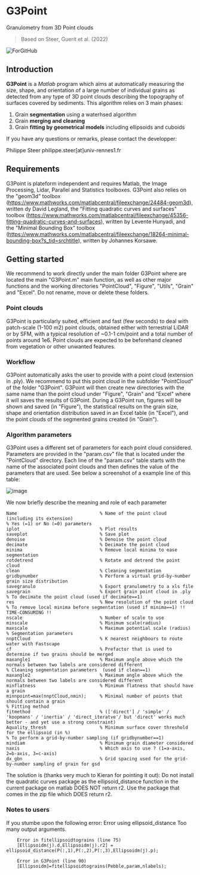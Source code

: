 # G3Point

Granulometry from 3D Point clouds
> Based on Steer, Guerit et al. (2022)

![ForGitHub](https://user-images.githubusercontent.com/17555304/159018713-7272a95e-6400-4490-83f5-868248cffbcb.gif)

## Introduction

**G3Point** is a *Matlab* program which aims at automatically measuring the size, shape, and orientation of a large number of individual grains as detected from any type of 3D point clouds describing the topography of surfaces covered by sediments. This algorithm relies on 3 main phases:
1. Grain **segmentation** using a waterhsed algorithm
2. Grain **merging and cleaning**
3. Grain **fitting by geometrical models** including ellipsoids and cuboids

If you have any questions or remarks, please contact the developper:

Philippe Steer philippe.steer[at]univ-rennes1.fr

## Requirements

G3Point is plateform independent and requires Matlab, the Image Processing, Lidar, Parallel and Statistics toolboxes. G3Point also relies on the "geom3d" toolbox (https://www.mathworks.com/matlabcentral/fileexchange/24484-geom3d), written dy David Legland, the "Fitting quadratic curves and surfaces" toolbox (https://www.mathworks.com/matlabcentral/fileexchange/45356-fitting-quadratic-curves-and-surfaces), written by Levente Hunyadi, and the "Minimal Bounding Box" toolbox (https://www.mathworks.com/matlabcentral/fileexchange/18264-minimal-bounding-box?s_tid=srchtitle), written by Johannes Korsawe.

## Getting started

We recommend to work directly under the main folder G3Point where are located the main "G3Point.m" main function, as well as other major functions and the working directories "PointCloud", "Figure", "Utils", "Grain" and "Excel". Do not rename, move or delete these folders.

### Point clouds

G3Point is particularly suited, efficient and fast (few seconds) to deal with patch-scale (1-100 m2) point clouds, obtained either with terrestrial LiDAR or by SFM, with a typical resolution of ~0.1-1 cm/point and a total number of points around 1e6. Point clouds are expected to be beforehand cleaned from vegetation or other unwanted features.

### Workflow

G3Point automatically asks the user to provide with a point cloud (extension in .ply). We recommend to put this point cloud in the subfolder "PointCloud" of the folder "G3Point". G3Point will then create new directories with the same name than the point cloud under "Figure", "Grain" and "Excel" where it will saves the results of G3Point. During a G3Point run, figures will be shown and saved (in "Figure"), the statistical results on the grain size, shape and orientation distribution saved in an Excel table (in "Excel"), and the point clouds of the segmented grains created (in "Grain").

### Algorithm parameters

G3Point uses a different set of parameters for each point cloud considered. Parameters are provided in the "param.csv" file that is located under the "PointCloud" directory. Each line of the "param.csv" table starts with the name of the associated point clouds and then defines the value of the parameters that are used. See below a screenshot of a example line of this table:

![image](https://user-images.githubusercontent.com/17555304/159018157-c9874503-9a90-47a1-aca1-7ff0b6337085.png)

We now briefly describe the meaning and role of each parameter

    Name                               % Name of the point cloud (including its extension) 
    % Yes (=1) or No (=0) parameters
    iplot                              % Plot results
    saveplot                           % Save plot
    denoise                            % Denoise the point cloud
    decimate                           % Decimate the point cloud
    minima                             % Remove local minima to ease segmentation
    rotdetrend                         % Rotate and detrend the point cloud
    clean                              % Cleaning segmentation
    gridbynumber                       % Perform a virtual grid-by-number grain size distribution
    savegranulo                        % Export granulometry to a xls file
    savegrain                          % Export grain point cloud in .ply
    % To decimate the point cloud (used if decimate==1)   
    res                                % New resolution of the point cloud
    % To remove local minima before segmentation (used if minima==1) !! TIME-CONSUMING !!
    nscale                             % Number of scale to use
    minscale                           % Minimum scale(radius)
    maxscale                           % Maximum potential scale (radius)
    % Segmentation parameters
    nnptCloud                          % K nearest neighbours to route water with Fastscape
    cf                                 % Prefactor that is used to determine if two grains should be merged
    maxangle1                          % Maximum angle above which the normals between two labels are considered different
    % Cleaning segmentation parameters  (used if clean==1)
    maxangle2                          % Maximum angle above which the normals between two labels are considered different
    minflatness                        % Minimum flatness that should have a grain
    minnpoint=max(nnptCloud,nmin);     % Minimal number of points that should contain a grain
    % Fitting method    
    fitmethod                          % (['direct'] / 'simple' / 'koopmans' / 'inertia' / 'direct_iteratve'/ but 'direct' works much better - and yet use a strong constraint)
    Aquality_thresh                    % Minimum surface cover threshold for the ellipsoid (in %)
    % To perform a grid-by-number sampling (if gridbynumber==1)    
    mindiam                            % Minimum grain diameter considered
    naxis                              % Which axis to use ? (1=a-axis, 2=b-axis, 3=c-axis)
    dx_gbn                             % Grid spacing used for the grid-by-number sampling of grain for gsd
    


   The solution is (thanks very much to Kieran for pointing it out):
        Do not install the quadratic curves package as the ellipsoid_distance function in the current package on matlab DOES NOT return r2.
        Use the package that comes in the zip file which DOES return r2.
        
   ### Notes to users
    
   If you stumbe upon the following error:
        Error using ellipsoid_distance
        Too many output arguments.

        Error in fitellipsoidtograins (line 75)
        [Ellipsoidm(j).d,Ellipsoidm(j).r2] = ellipsoid_distance(P(:,1),P(:,2),P(:,3),Ellipsoidm(j).p);

        Error in G3Point (line 90)
        [Ellipsoidm]=fitellipsoidtograins(Pebble,param,nlabels);

